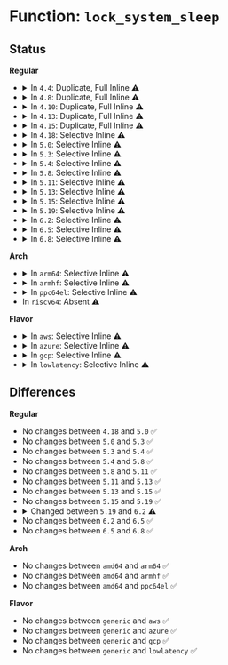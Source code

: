 # Function: <code>lock_system_sleep</code>

## Status
<b>Regular</b>
<ul>
<li>
<details>
<summary>In <code>4.4</code>: Duplicate, Full Inline ⚠️</summary>

**Collision:** Static Duplication

**Inline:** Full

**Transformation:** False

**Instances:**

```
In kernel/power/main.c (ffffffff810cd1c3)
Location: include/linux/suspend.h:437
Inline: True
Inline callers:
  - kernel/power/main.c:pm_test_store
```
```
In kernel/power/suspend.c (ffffffff810ce026)
Location: include/linux/suspend.h:437
Inline: True
Inline callers:
  - kernel/power/suspend.c:suspend_set_ops
  - kernel/power/suspend.c:freeze_set_ops
```
```
In kernel/power/hibernate.c (ffffffff810cefef)
Location: include/linux/suspend.h:437
Inline: True
Inline callers:
  - kernel/power/hibernate.c:disk_store
  - kernel/power/hibernate.c:resume_store
  - kernel/power/hibernate.c:hibernate
```
```
In kernel/power/user.c (ffffffff810d54f6)
Location: include/linux/suspend.h:437
Inline: True
Inline callers:
  - kernel/power/user.c:snapshot_release
  - kernel/power/user.c:snapshot_open
  - kernel/power/user.c:snapshot_write
  - kernel/power/user.c:snapshot_read
```
```
In kernel/kexec_core.c (ffffffff8110daec)
Location: include/linux/suspend.h:437
Inline: True
Inline callers:
  - kernel/kexec_core.c:kernel_kexec
```
</details>
</li>
<li>
<details>
<summary>In <code>4.8</code>: Duplicate, Full Inline ⚠️</summary>

**Collision:** Static Duplication

**Inline:** Full

**Transformation:** False

**Instances:**

```
In kernel/power/main.c (ffffffff810d1c63)
Location: include/linux/suspend.h:436
Inline: True
Inline callers:
  - kernel/power/main.c:pm_test_store
```
```
In kernel/power/suspend.c (ffffffff810d2b86)
Location: include/linux/suspend.h:436
Inline: True
Inline callers:
  - kernel/power/suspend.c:suspend_set_ops
  - kernel/power/suspend.c:freeze_set_ops
```
```
In kernel/power/hibernate.c (ffffffff810d47dc)
Location: include/linux/suspend.h:436
Inline: True
Inline callers:
  - kernel/power/hibernate.c:resume_store
  - kernel/power/hibernate.c:disk_store
  - kernel/power/hibernate.c:hibernate
```
```
In kernel/power/user.c (ffffffff810da608)
Location: include/linux/suspend.h:436
Inline: True
Inline callers:
  - kernel/power/user.c:snapshot_write
  - kernel/power/user.c:snapshot_read
  - kernel/power/user.c:snapshot_release
  - kernel/power/user.c:snapshot_open
```
```
In kernel/kexec_core.c (ffffffff8111558c)
Location: include/linux/suspend.h:436
Inline: True
Inline callers:
  - kernel/kexec_core.c:kernel_kexec
```
</details>
</li>
<li>
<details>
<summary>In <code>4.10</code>: Duplicate, Full Inline ⚠️</summary>

**Collision:** Static Duplication

**Inline:** Full

**Transformation:** False

**Instances:**

```
In kernel/power/main.c (ffffffff810d8803)
Location: include/linux/suspend.h:438
Inline: True
Inline callers:
  - kernel/power/main.c:pm_test_store
```
```
In kernel/power/suspend.c (ffffffff810d9716)
Location: include/linux/suspend.h:438
Inline: True
Inline callers:
  - kernel/power/suspend.c:suspend_set_ops
  - kernel/power/suspend.c:freeze_set_ops
```
```
In kernel/power/hibernate.c (ffffffff810db38c)
Location: include/linux/suspend.h:438
Inline: True
Inline callers:
  - kernel/power/hibernate.c:resume_store
  - kernel/power/hibernate.c:disk_store
  - kernel/power/hibernate.c:hibernate
```
```
In kernel/power/user.c (ffffffff810e10d8)
Location: include/linux/suspend.h:438
Inline: True
Inline callers:
  - kernel/power/user.c:snapshot_write
  - kernel/power/user.c:snapshot_read
  - kernel/power/user.c:snapshot_release
  - kernel/power/user.c:snapshot_open
```
```
In kernel/kexec_core.c (ffffffff8111ccac)
Location: include/linux/suspend.h:438
Inline: True
Inline callers:
  - kernel/kexec_core.c:kernel_kexec
```
</details>
</li>
<li>
<details>
<summary>In <code>4.13</code>: Duplicate, Full Inline ⚠️</summary>

**Collision:** Static Duplication

**Inline:** Full

**Transformation:** False

**Instances:**

```
In kernel/power/main.c (ffffffff810d7803)
Location: include/linux/suspend.h:441
Inline: True
Inline callers:
  - kernel/power/main.c:pm_test_store
```
```
In kernel/power/suspend.c (ffffffff810d86f6)
Location: include/linux/suspend.h:441
Inline: True
Inline callers:
  - kernel/power/suspend.c:suspend_set_ops
  - kernel/power/suspend.c:freeze_set_ops
```
```
In kernel/power/hibernate.c (ffffffff810da47d)
Location: include/linux/suspend.h:441
Inline: True
Inline callers:
  - kernel/power/hibernate.c:resume_store
  - kernel/power/hibernate.c:disk_store
  - kernel/power/hibernate.c:hibernate
  - kernel/power/hibernate.c:hibernation_set_ops
```
```
In kernel/power/user.c (ffffffff810e07b8)
Location: include/linux/suspend.h:441
Inline: True
Inline callers:
  - kernel/power/user.c:snapshot_write
  - kernel/power/user.c:snapshot_read
  - kernel/power/user.c:snapshot_release
  - kernel/power/user.c:snapshot_open
```
```
In kernel/kexec_core.c (ffffffff8111e8dc)
Location: include/linux/suspend.h:441
Inline: True
Inline callers:
  - kernel/kexec_core.c:kernel_kexec
```
</details>
</li>
<li>
<details>
<summary>In <code>4.15</code>: Duplicate, Full Inline ⚠️</summary>

**Collision:** Static Duplication

**Inline:** Full

**Transformation:** False

**Instances:**

```
In kernel/power/main.c (ffffffff810df853)
Location: include/linux/suspend.h:446
Inline: True
Inline callers:
  - kernel/power/main.c:pm_test_store
```
```
In kernel/power/suspend.c (ffffffff810e07e6)
Location: include/linux/suspend.h:446
Inline: True
Inline callers:
  - kernel/power/suspend.c:suspend_set_ops
  - kernel/power/suspend.c:s2idle_set_ops
```
```
In kernel/power/hibernate.c (ffffffff810e260d)
Location: include/linux/suspend.h:446
Inline: True
Inline callers:
  - kernel/power/hibernate.c:resume_store
  - kernel/power/hibernate.c:disk_store
  - kernel/power/hibernate.c:hibernate
  - kernel/power/hibernate.c:hibernation_set_ops
```
```
In kernel/power/user.c (ffffffff810e8a88)
Location: include/linux/suspend.h:446
Inline: True
Inline callers:
  - kernel/power/user.c:snapshot_write
  - kernel/power/user.c:snapshot_read
  - kernel/power/user.c:snapshot_release
  - kernel/power/user.c:snapshot_open
```
```
In kernel/kexec_core.c (ffffffff8112a03c)
Location: include/linux/suspend.h:446
Inline: True
Inline callers:
  - kernel/kexec_core.c:kernel_kexec
```
</details>
</li>
<li>
<details>
<summary>In <code>4.18</code>: Selective Inline ⚠️</summary>

```c
void lock_system_sleep();
```

**Collision:** Unique Global

**Inline:** Selective

**Transformation:** False

**Instances:**

```
In kernel/power/main.c (ffffffff810e7e63)
Location: kernel/power/main.c:25
Inline: True
Inline callers:
  - kernel/power/main.c:pm_test_store
Direct callers:
  - kernel/power/suspend.c:suspend_set_ops
  - kernel/power/suspend.c:s2idle_set_ops
  - kernel/power/hibernate.c:resume_store
  - kernel/power/hibernate.c:disk_store
  - kernel/power/hibernate.c:hibernate
  - kernel/power/hibernate.c:hibernation_set_ops
  - kernel/power/hibernate.c:hibernation_set_ops
  - kernel/power/user.c:snapshot_write
  - kernel/power/user.c:snapshot_read
  - kernel/power/user.c:snapshot_release
  - kernel/power/user.c:snapshot_open
  - kernel/kexec_core.c:kernel_kexec
```
**Symbols:**

```
ffffffff810e7750-ffffffff810e7777: lock_system_sleep (STB_GLOBAL)
```
</details>
</li>
<li>
<details>
<summary>In <code>5.0</code>: Selective Inline ⚠️</summary>

```c
void lock_system_sleep();
```

**Collision:** Unique Global

**Inline:** Selective

**Transformation:** False

**Instances:**

```
In kernel/power/main.c (ffffffff810f3473)
Location: kernel/power/main.c:24
Inline: True
Inline callers:
  - kernel/power/main.c:pm_test_store
Direct callers:
  - kernel/power/suspend.c:suspend_set_ops
  - kernel/power/suspend.c:s2idle_set_ops
  - kernel/power/hibernate.c:resume_store
  - kernel/power/hibernate.c:disk_store
  - kernel/power/hibernate.c:hibernate
  - kernel/power/hibernate.c:hibernation_set_ops
  - kernel/power/hibernate.c:hibernation_set_ops
  - kernel/power/user.c:snapshot_write
  - kernel/power/user.c:snapshot_read
  - kernel/power/user.c:snapshot_release
  - kernel/power/user.c:snapshot_open
  - kernel/kexec_core.c:kernel_kexec
```
**Symbols:**

```
ffffffff810f2d50-ffffffff810f2d77: lock_system_sleep (STB_GLOBAL)
```
</details>
</li>
<li>
<details>
<summary>In <code>5.3</code>: Selective Inline ⚠️</summary>

```c
void lock_system_sleep();
```

**Collision:** Unique Global

**Inline:** Selective

**Transformation:** False

**Instances:**

```
In kernel/power/main.c (ffffffff810fb933)
Location: kernel/power/main.c:23
Inline: True
Inline callers:
  - kernel/power/main.c:pm_test_store
Direct callers:
  - kernel/power/suspend.c:suspend_set_ops
  - kernel/power/suspend.c:s2idle_set_ops
  - kernel/power/hibernate.c:resume_store
  - kernel/power/hibernate.c:disk_store
  - kernel/power/hibernate.c:hibernate
  - kernel/power/hibernate.c:hibernation_set_ops
  - kernel/power/hibernate.c:hibernation_set_ops
  - kernel/power/user.c:snapshot_write
  - kernel/power/user.c:snapshot_read
  - kernel/power/user.c:snapshot_release
  - kernel/power/user.c:snapshot_open
  - kernel/kexec_core.c:kernel_kexec
```
**Symbols:**

```
ffffffff810fb220-ffffffff810fb247: lock_system_sleep (STB_GLOBAL)
```
</details>
</li>
<li>
<details>
<summary>In <code>5.4</code>: Selective Inline ⚠️</summary>

```c
void lock_system_sleep();
```

**Collision:** Unique Global

**Inline:** Selective

**Transformation:** False

**Instances:**

```
In kernel/power/main.c (ffffffff81107da3)
Location: kernel/power/main.c:24
Inline: True
Inline callers:
  - kernel/power/main.c:pm_test_store
Direct callers:
  - kernel/power/suspend.c:suspend_set_ops
  - kernel/power/suspend.c:s2idle_set_ops
  - kernel/power/hibernate.c:resume_store
  - kernel/power/hibernate.c:disk_store
  - kernel/power/hibernate.c:hibernate
  - kernel/power/user.c:snapshot_write
  - kernel/power/user.c:snapshot_read
  - kernel/power/user.c:snapshot_release
  - kernel/power/user.c:snapshot_open
  - kernel/kexec_core.c:kernel_kexec
```
**Symbols:**

```
ffffffff81107350-ffffffff81107377: lock_system_sleep (STB_GLOBAL)
```
</details>
</li>
<li>
<details>
<summary>In <code>5.8</code>: Selective Inline ⚠️</summary>

```c
void lock_system_sleep();
```

**Collision:** Unique Global

**Inline:** Selective

**Transformation:** False

**Instances:**

```
In kernel/power/main.c (ffffffff81112de3)
Location: kernel/power/main.c:24
Inline: True
Inline callers:
  - kernel/power/main.c:pm_test_store
Direct callers:
  - kernel/power/suspend.c:suspend_set_ops
  - kernel/power/suspend.c:s2idle_set_ops
  - kernel/power/hibernate.c:resume_store
  - kernel/power/hibernate.c:disk_store
  - kernel/power/hibernate.c:hibernate
  - kernel/power/hibernate.c:hibernation_set_ops
  - kernel/power/hibernate.c:hibernation_set_ops
  - kernel/power/user.c:snapshot_write
  - kernel/power/user.c:snapshot_read
  - kernel/power/user.c:snapshot_release
  - kernel/power/user.c:snapshot_open
  - kernel/kexec_core.c:kernel_kexec
```
**Symbols:**

```
ffffffff81111e50-ffffffff81111e77: lock_system_sleep (STB_GLOBAL)
```
</details>
</li>
<li>
<details>
<summary>In <code>5.11</code>: Selective Inline ⚠️</summary>

```c
void lock_system_sleep();
```

**Collision:** Unique Global

**Inline:** Selective

**Transformation:** False

**Instances:**

```
In kernel/power/main.c (ffffffff8110feb3)
Location: kernel/power/main.c:24
Inline: True
Inline callers:
  - kernel/power/main.c:pm_test_store
Direct callers:
  - kernel/power/suspend.c:suspend_set_ops
  - kernel/power/suspend.c:s2idle_set_ops
  - kernel/power/hibernate.c:resume_store
  - kernel/power/hibernate.c:disk_store
  - kernel/power/hibernate.c:hibernate_quiet_exec
  - kernel/power/hibernate.c:hibernate
  - kernel/power/hibernate.c:hibernation_set_ops
  - kernel/power/hibernate.c:hibernation_set_ops
  - kernel/power/user.c:snapshot_write
  - kernel/power/user.c:snapshot_read
  - kernel/power/user.c:snapshot_release
  - kernel/power/user.c:snapshot_open
```
**Symbols:**

```
ffffffff8110ef20-ffffffff8110ef47: lock_system_sleep (STB_GLOBAL)
```
</details>
</li>
<li>
<details>
<summary>In <code>5.13</code>: Selective Inline ⚠️</summary>

```c
void lock_system_sleep();
```

**Collision:** Unique Global

**Inline:** Selective

**Transformation:** False

**Instances:**

```
In kernel/power/main.c (ffffffff811108f3)
Location: kernel/power/main.c:24
Inline: True
Inline callers:
  - kernel/power/main.c:pm_test_store
Direct callers:
  - kernel/power/suspend.c:suspend_set_ops
  - kernel/power/suspend.c:s2idle_set_ops
  - kernel/power/hibernate.c:resume_store
  - kernel/power/hibernate.c:disk_store
  - kernel/power/hibernate.c:hibernate_quiet_exec
  - kernel/power/hibernate.c:hibernate
  - kernel/power/hibernate.c:hibernation_set_ops
  - kernel/power/hibernate.c:hibernation_set_ops
  - kernel/power/user.c:snapshot_write
  - kernel/power/user.c:snapshot_read
  - kernel/power/user.c:snapshot_release
  - kernel/power/user.c:snapshot_open
```
**Symbols:**

```
ffffffff8110f9c0-ffffffff8110f9e7: lock_system_sleep (STB_GLOBAL)
```
</details>
</li>
<li>
<details>
<summary>In <code>5.15</code>: Selective Inline ⚠️</summary>

```c
void lock_system_sleep();
```

**Collision:** Unique Global

**Inline:** Selective

**Transformation:** False

**Instances:**

```
In kernel/power/main.c (ffffffff811303a3)
Location: kernel/power/main.c:24
Inline: True
Inline callers:
  - kernel/power/main.c:pm_test_store
Direct callers:
  - kernel/power/suspend.c:suspend_set_ops
  - kernel/power/suspend.c:s2idle_set_ops
  - kernel/power/hibernate.c:resume_store
  - kernel/power/hibernate.c:disk_store
  - kernel/power/hibernate.c:hibernate_quiet_exec
  - kernel/power/hibernate.c:hibernate
  - kernel/power/hibernate.c:hibernation_set_ops
  - kernel/power/hibernate.c:hibernation_set_ops
  - kernel/power/user.c:snapshot_write
  - kernel/power/user.c:snapshot_read
  - kernel/power/user.c:snapshot_release
  - kernel/power/user.c:snapshot_open
```
**Symbols:**

```
ffffffff8112f310-ffffffff8112f337: lock_system_sleep (STB_GLOBAL)
```
</details>
</li>
<li>
<details>
<summary>In <code>5.19</code>: Selective Inline ⚠️</summary>

```c
void lock_system_sleep();
```

**Collision:** Unique Global

**Inline:** Selective

**Transformation:** False

**Instances:**

```
In kernel/power/main.c (ffffffff81151bbc)
Location: kernel/power/main.c:24
Inline: True
Inline callers:
  - kernel/power/main.c:pm_test_store
Direct callers:
  - kernel/power/suspend.c:suspend_set_ops
  - kernel/power/suspend.c:s2idle_set_ops
  - kernel/power/hibernate.c:resume_store
  - kernel/power/hibernate.c:disk_store
  - kernel/power/hibernate.c:hibernate_quiet_exec
  - kernel/power/hibernate.c:hibernate
  - kernel/power/hibernate.c:hibernation_set_ops
  - kernel/power/hibernate.c:hibernation_set_ops
  - kernel/power/user.c:snapshot_write
  - kernel/power/user.c:snapshot_read
  - kernel/power/user.c:snapshot_release
  - kernel/power/user.c:snapshot_open
  - drivers/acpi/x86/s2idle.c:acpi_register_lps0_dev
```
**Symbols:**

```
ffffffff81150960-ffffffff8115098f: lock_system_sleep (STB_GLOBAL)
```
</details>
</li>
<li>
<details>
<summary>In <code>6.2</code>: Selective Inline ⚠️</summary>

```c
unsigned int lock_system_sleep();
```

**Collision:** Unique Global

**Inline:** Selective

**Transformation:** False

**Instances:**

```
In kernel/power/main.c (ffffffff81180900)
Location: kernel/power/main.c:24
Inline: True
Inline callers:
  - kernel/power/main.c:pm_test_store
Direct callers:
  - kernel/power/suspend.c:suspend_set_ops
  - kernel/power/suspend.c:s2idle_set_ops
  - kernel/power/hibernate.c:resume_store
  - kernel/power/hibernate.c:disk_store
  - kernel/power/hibernate.c:hibernate_quiet_exec
  - kernel/power/hibernate.c:hibernate
  - kernel/power/hibernate.c:hibernation_set_ops
  - kernel/power/hibernate.c:hibernation_set_ops
  - kernel/power/user.c:snapshot_write
  - kernel/power/user.c:snapshot_read
  - kernel/power/user.c:snapshot_release
  - kernel/power/user.c:snapshot_open
  - drivers/acpi/x86/s2idle.c:acpi_register_lps0_dev
```
**Symbols:**

```
ffffffff8117f350-ffffffff8117f387: lock_system_sleep (STB_GLOBAL)
```
</details>
</li>
<li>
<details>
<summary>In <code>6.5</code>: Selective Inline ⚠️</summary>

```c
unsigned int lock_system_sleep();
```

**Collision:** Unique Global

**Inline:** Selective

**Transformation:** False

**Instances:**

```
In kernel/power/main.c (ffffffff81191720)
Location: kernel/power/main.c:52
Inline: True
Inline callers:
  - kernel/power/main.c:pm_test_store
Direct callers:
  - kernel/power/suspend.c:suspend_set_ops
  - kernel/power/suspend.c:s2idle_set_ops
  - kernel/power/hibernate.c:resume_store
  - kernel/power/hibernate.c:disk_store
  - kernel/power/hibernate.c:hibernate_quiet_exec
  - kernel/power/hibernate.c:hibernate
  - kernel/power/hibernate.c:hibernation_set_ops
  - kernel/power/hibernate.c:hibernation_set_ops
  - kernel/power/user.c:snapshot_write
  - kernel/power/user.c:snapshot_read
  - kernel/power/user.c:snapshot_release
  - kernel/power/user.c:snapshot_open
  - drivers/acpi/x86/s2idle.c:acpi_register_lps0_dev
```
**Symbols:**

```
ffffffff81190060-ffffffff81190097: lock_system_sleep (STB_GLOBAL)
```
</details>
</li>
<li>
<details>
<summary>In <code>6.8</code>: Selective Inline ⚠️</summary>

```c
unsigned int lock_system_sleep();
```

**Collision:** Unique Global

**Inline:** Selective

**Transformation:** False

**Instances:**

```
In kernel/power/main.c (ffffffff811a00e0)
Location: kernel/power/main.c:52
Inline: True
Inline callers:
  - kernel/power/main.c:pm_test_store
Direct callers:
  - kernel/power/suspend.c:suspend_set_ops
  - kernel/power/suspend.c:s2idle_set_ops
  - kernel/power/hibernate.c:resume_store
  - kernel/power/hibernate.c:disk_store
  - kernel/power/hibernate.c:hibernate_quiet_exec
  - kernel/power/hibernate.c:hibernate
  - kernel/power/hibernate.c:hibernation_set_ops
  - kernel/power/hibernate.c:hibernation_set_ops
  - kernel/power/user.c:snapshot_write
  - kernel/power/user.c:snapshot_read
  - kernel/power/user.c:snapshot_release
  - kernel/power/user.c:snapshot_open
  - drivers/acpi/x86/s2idle.c:acpi_register_lps0_dev
```
**Symbols:**

```
ffffffff8119ea20-ffffffff8119ea57: lock_system_sleep (STB_GLOBAL)
```
</details>
</li>
</ul>
<b>Arch</b>
<ul>
<li>
<details>
<summary>In <code>arm64</code>: Selective Inline ⚠️</summary>

```c
void lock_system_sleep();
```

**Collision:** Unique Global

**Inline:** Selective

**Transformation:** False

**Instances:**

```
In kernel/power/main.c (ffff80001016f03c)
Location: kernel/power/main.c:24
Inline: True
Inline callers:
  - kernel/power/main.c:pm_test_store
Direct callers:
  - kernel/power/suspend.c:suspend_set_ops
  - kernel/power/suspend.c:s2idle_set_ops
```
**Symbols:**

```
ffff80001016e2a0-ffff80001016e2d4: lock_system_sleep (STB_GLOBAL)
```
</details>
</li>
<li>
<details>
<summary>In <code>armhf</code>: Selective Inline ⚠️</summary>

```c
void lock_system_sleep();
```

**Collision:** Unique Global

**Inline:** Selective

**Transformation:** False

**Instances:**

```
In kernel/power/main.c (c03b9bd4)
Location: kernel/power/main.c:24
Inline: True
Inline callers:
  - kernel/power/main.c:pm_test_store
Direct callers:
  - kernel/power/suspend.c:suspend_set_ops
  - kernel/power/suspend.c:s2idle_set_ops
  - kernel/power/hibernate.c:resume_store
  - kernel/power/hibernate.c:disk_store
  - kernel/power/hibernate.c:hibernate
  - kernel/power/user.c:snapshot_write
  - kernel/power/user.c:snapshot_read
  - kernel/power/user.c:snapshot_release
  - kernel/power/user.c:snapshot_open
```
**Symbols:**

```
c03b9108-c03b9148: lock_system_sleep (STB_GLOBAL)
```
</details>
</li>
<li>
<details>
<summary>In <code>ppc64el</code>: Selective Inline ⚠️</summary>

```c
void lock_system_sleep();
```

**Collision:** Unique Global

**Inline:** Selective

**Transformation:** False

**Instances:**

```
In kernel/power/main.c (c0000000001c6c78)
Location: kernel/power/main.c:24
Inline: True
Inline callers:
  - kernel/power/main.c:pm_test_store
Direct callers:
  - kernel/power/suspend.c:suspend_set_ops
  - kernel/power/suspend.c:s2idle_set_ops
```
**Symbols:**

```
c0000000001c5b90-c0000000001c5bdc: lock_system_sleep (STB_GLOBAL)
```
</details>
</li>
<li>
In <code>riscv64</code>: Absent ⚠️
</li>
</ul>
<b>Flavor</b>
<ul>
<li>
<details>
<summary>In <code>aws</code>: Selective Inline ⚠️</summary>

```c
void lock_system_sleep();
```

**Collision:** Unique Global

**Inline:** Selective

**Transformation:** False

**Instances:**

```
In kernel/power/main.c (ffffffff81101033)
Location: kernel/power/main.c:24
Inline: True
Inline callers:
  - kernel/power/main.c:pm_test_store
Direct callers:
  - kernel/power/hibernate.c:resume_store
  - kernel/power/hibernate.c:disk_store
  - kernel/power/hibernate.c:hibernate
  - kernel/power/user.c:snapshot_write
  - kernel/power/user.c:snapshot_read
  - kernel/power/user.c:snapshot_release
  - kernel/power/user.c:snapshot_open
  - kernel/kexec_core.c:kernel_kexec
  - drivers/xen/manage.c:do_suspend
```
**Symbols:**

```
ffffffff81100660-ffffffff81100687: lock_system_sleep (STB_GLOBAL)
```
</details>
</li>
<li>
<details>
<summary>In <code>azure</code>: Selective Inline ⚠️</summary>

```c
void lock_system_sleep();
```

**Collision:** Unique Global

**Inline:** Selective

**Transformation:** False

**Instances:**

```
In kernel/power/main.c (ffffffff810f12a3)
Location: kernel/power/main.c:24
Inline: True
Inline callers:
  - kernel/power/main.c:pm_test_store
Direct callers:
  - kernel/power/suspend.c:suspend_set_ops
  - kernel/power/suspend.c:s2idle_set_ops
  - kernel/power/hibernate.c:resume_store
  - kernel/power/hibernate.c:disk_store
  - kernel/power/hibernate.c:hibernate
  - kernel/power/user.c:snapshot_write
  - kernel/power/user.c:snapshot_read
  - kernel/power/user.c:snapshot_release
  - kernel/power/user.c:snapshot_open
  - kernel/kexec_core.c:kernel_kexec
```
**Symbols:**

```
ffffffff810f0850-ffffffff810f0877: lock_system_sleep (STB_GLOBAL)
```
</details>
</li>
<li>
<details>
<summary>In <code>gcp</code>: Selective Inline ⚠️</summary>

```c
void lock_system_sleep();
```

**Collision:** Unique Global

**Inline:** Selective

**Transformation:** False

**Instances:**

```
In kernel/power/main.c (ffffffff810fe273)
Location: kernel/power/main.c:24
Inline: True
Inline callers:
  - kernel/power/main.c:pm_test_store
Direct callers:
  - kernel/power/suspend.c:suspend_set_ops
  - kernel/power/suspend.c:s2idle_set_ops
  - kernel/power/hibernate.c:resume_store
  - kernel/power/hibernate.c:disk_store
  - kernel/power/hibernate.c:hibernate
  - kernel/power/user.c:snapshot_write
  - kernel/power/user.c:snapshot_read
  - kernel/power/user.c:snapshot_release
  - kernel/power/user.c:snapshot_open
  - kernel/kexec_core.c:kernel_kexec
```
**Symbols:**

```
ffffffff810fd820-ffffffff810fd847: lock_system_sleep (STB_GLOBAL)
```
</details>
</li>
<li>
<details>
<summary>In <code>lowlatency</code>: Selective Inline ⚠️</summary>

```c
void lock_system_sleep();
```

**Collision:** Unique Global

**Inline:** Selective

**Transformation:** False

**Instances:**

```
In kernel/power/main.c (ffffffff81109533)
Location: kernel/power/main.c:24
Inline: True
Inline callers:
  - kernel/power/main.c:pm_test_store
Direct callers:
  - kernel/power/suspend.c:suspend_set_ops
  - kernel/power/suspend.c:s2idle_set_ops
  - kernel/power/hibernate.c:resume_store
  - kernel/power/hibernate.c:disk_store
  - kernel/power/hibernate.c:hibernate
  - kernel/power/user.c:snapshot_write
  - kernel/power/user.c:snapshot_read
  - kernel/power/user.c:snapshot_release
  - kernel/power/user.c:snapshot_open
  - kernel/kexec_core.c:kernel_kexec
```
**Symbols:**

```
ffffffff81108ae0-ffffffff81108b07: lock_system_sleep (STB_GLOBAL)
```
</details>
</li>
</ul>

## Differences
<b>Regular</b>
<ul>
<li>
No changes between <code>4.18</code> and <code>5.0</code> ✅
</li>
<li>
No changes between <code>5.0</code> and <code>5.3</code> ✅
</li>
<li>
No changes between <code>5.3</code> and <code>5.4</code> ✅
</li>
<li>
No changes between <code>5.4</code> and <code>5.8</code> ✅
</li>
<li>
No changes between <code>5.8</code> and <code>5.11</code> ✅
</li>
<li>
No changes between <code>5.11</code> and <code>5.13</code> ✅
</li>
<li>
No changes between <code>5.13</code> and <code>5.15</code> ✅
</li>
<li>
No changes between <code>5.15</code> and <code>5.19</code> ✅
</li>
<li>
<details>
<summary>Changed between <code>5.19</code> and <code>6.2</code> ⚠️</summary>
<ul>
<li>
<b>Return type changed. </b>
<code>void</code> ➡️ <code>unsigned int</code>
</li>
</ul>
</details>
</li>
<li>
No changes between <code>6.2</code> and <code>6.5</code> ✅
</li>
<li>
No changes between <code>6.5</code> and <code>6.8</code> ✅
</li>
</ul>
<b>Arch</b>
<ul>
<li>
No changes between <code>amd64</code> and <code>arm64</code> ✅
</li>
<li>
No changes between <code>amd64</code> and <code>armhf</code> ✅
</li>
<li>
No changes between <code>amd64</code> and <code>ppc64el</code> ✅
</li>
</ul>
<b>Flavor</b>
<ul>
<li>
No changes between <code>generic</code> and <code>aws</code> ✅
</li>
<li>
No changes between <code>generic</code> and <code>azure</code> ✅
</li>
<li>
No changes between <code>generic</code> and <code>gcp</code> ✅
</li>
<li>
No changes between <code>generic</code> and <code>lowlatency</code> ✅
</li>
</ul>
